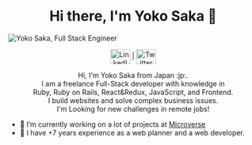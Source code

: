 <h1 align="center"> Hi there, I'm Yoko Saka 👋</h1>
<img src="https://github.com/yocosaka/yocosaka/blob/master/header-bg.jpg" alt="Yoko Saka, Full Stack Engineer">
<p align="center">
<a href="https://www.linkedin.com/in/yokosaka/" target="blank"><img align="center" src="https://cdn.jsdelivr.net/npm/simple-icons@3.0.1/icons/linkedin.svg" alt="LinkedIn @yokosaka" height="30" width="40" /></a> | <a href="https://twitter.com/yocosaka" target="blank"><img align="center" src="https://cdn.jsdelivr.net/npm/simple-icons@3.0.1/icons/twitter.svg" alt="Twitter @yocosaka" height="30" width="40" /></a>
</p>

<p align="center">
  Hi, I'm Yoko Saka from Japan :jp:.<br>
  I am a freelance Full-Stack developer with knowledge in <br>
  Ruby, Ruby on Rails, React&Redux, JavaScript, and Frontend. <br>
  I build websites and solve complex business issues.<br>
  I'm Looking for new challenges in remote jobs!
</p>

- 🔭 I’m currently working on a lot of projects at [Microverse](https://www.microverse.org/)
- :apple: I have +7 years experience as a web planner and a web developer.


<!-- <h2 align="center">Recently Stats</h2>
<img src="https://github-readme-stats.vercel.app/api?username=yocosaka&count_private=true&show_icons=true&theme=tokyonight" align="left">
<img src="https://github-readme-stats.vercel.app/api/top-langs/?username=yocosaka&compact=true">
<br>
<h2 align="center">Languages and Tools</h2>
<p align="center">Ruby | Ruby on Rails | React & Redux | JavaScript | Frontend</p> -->
